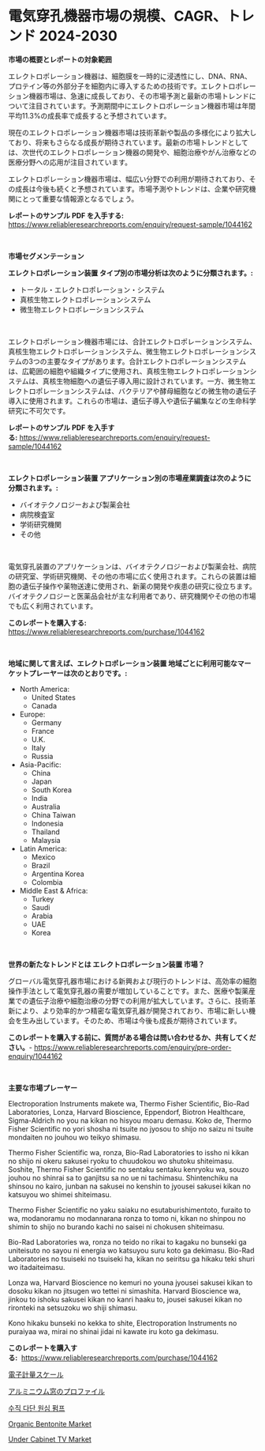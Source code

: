 <p><h1>電気穿孔機器市場の規模、CAGR、トレンド 2024-2030</h1></p><p><strong>市場の概要とレポートの対象範囲</strong></p>
<p><p>エレクトロポレーション機器は、細胞膜を一時的に浸透性にし、DNA、RNA、プロテイン等の外部分子を細胞内に導入するための技術です。エレクトロポレーション機器市場は、急速に成長しており、その市場予測と最新の市場トレンドについて注目されています。予測期間中にエレクトロポレーション機器市場は年間平均11.3%の成長率で成長すると予想されています。</p><p>現在のエレクトロポレーション機器市場は技術革新や製品の多様化により拡大しており、将来もさらなる成長が期待されています。最新の市場トレンドとしては、次世代のエレクトロポレーション機器の開発や、細胞治療やがん治療などの医療分野への応用が注目されています。</p><p>エレクトロポレーション機器市場は、幅広い分野での利用が期待されており、その成長は今後も続くと予想されています。市場予測やトレンドは、企業や研究機関にとって重要な情報源となるでしょう。</p></p>
<p><strong>レポートのサンプル PDF を入手する:</strong> <a href="https://www.reliableresearchreports.com/enquiry/request-sample/1044162">https://www.reliableresearchreports.com/enquiry/request-sample/1044162</a></p>
<p>&nbsp;</p>
<p><strong>市場セグメンテーション</strong></p>
<p><strong>エレクトロポレーション装置 タイプ別の市場分析は次のように分類されます。:</strong></p>
<p><ul><li>トータル・エレクトロポレーション・システム</li><li>真核生物エレクトロポレーションシステム</li><li>微生物エレクトロポレーションシステム</li></ul></p>
<p>&nbsp;</p>
<p><p>エレクトロポレーション機器市場には、合計エレクトロポレーションシステム、真核生物エレクトロポレーションシステム、微生物エレクトロポレーションシステムの3つの主要なタイプがあります。合計エレクトロポレーションシステムは、広範囲の細胞や組織タイプに使用され、真核生物エレクトロポレーションシステムは、真核生物細胞への遺伝子導入用に設計されています。一方、微生物エレクトロポレーションシステムは、バクテリアや酵母細胞などの微生物の遺伝子導入に使用されます。これらの市場は、遺伝子導入や遺伝子編集などの生命科学研究に不可欠です。</p></p>
<p><strong>レポートのサンプル PDF を入手する:</strong>&nbsp;<a href="https://www.reliableresearchreports.com/enquiry/request-sample/1044162">https://www.reliableresearchreports.com/enquiry/request-sample/1044162</a></p>
<p>&nbsp;</p>
<p><strong> エレクトロポレーション装置 アプリケーション別の市場産業調査は次のように分類されます。:</strong></p>
<p><ul><li>バイオテクノロジーおよび製薬会社</li><li>病院検査室</li><li>学術研究機関</li><li>その他</li></ul></p>
<p>&nbsp;</p>
<p><p>電気穿孔装置のアプリケーションは、バイオテクノロジーおよび製薬会社、病院の研究室、学術研究機関、その他の市場に広く使用されます。これらの装置は細胞の遺伝子操作や薬物送達に使用され、新薬の開発や疾患の研究に役立ちます。バイオテクノロジーと医薬品会社が主な利用者であり、研究機関やその他の市場でも広く利用されています。</p></p>
<p><strong>このレポートを購入する:</strong>&nbsp; <a href="https://www.reliableresearchreports.com/purchase/1044162">https://www.reliableresearchreports.com/purchase/1044162</a></p>
<p>&nbsp;</p>
<p><strong>地域に関して言えば、エレクトロポレーション装置 地域ごとに利用可能なマーケットプレーヤーは次のとおりです。:</strong></p>
<p><ul>
    <li>
        North America:
        <ul>
            <li>United States</li>
            <li>Canada</li>
        </ul>
    </li>
    <li>
        Europe:
        <ul>
            <li>Germany</li>
            <li>France</li>
            <li>U.K.</li>
            <li>Italy</li>
            <li>Russia</li>
        </ul>
    </li>
    <li>
        Asia-Pacific:
        <ul>
            <li>China</li>
            <li>Japan</li>
            <li>South Korea</li>
            <li>India</li>
            <li>Australia</li>
            <li>China Taiwan</li>
            <li>Indonesia</li>
            <li>Thailand</li>
            <li>Malaysia</li>
        </ul>
    </li>
    <li>
        Latin America:
        <ul>
            <li>Mexico</li>
            <li>Brazil</li>
            <li>Argentina Korea</li>
            <li>Colombia</li>
        </ul>
    </li>
    <li>
        Middle East & Africa:
        <ul>
            <li>Turkey</li>
            <li>Saudi</li>
            <li>Arabia</li>
            <li>UAE</li>
            <li>Korea</li>
        </ul>
    </li>
    </ul></p>
<p>&nbsp;</p>
<p><strong>世界の新たなトレンドとは エレクトロポレーション装置 市場？</strong></p>
<p><p>グローバル電気穿孔器市場における新興および現行のトレンドは、高効率の細胞操作手法として電気穿孔器の需要が増加していることです。また、医療や製薬産業での遺伝子治療や細胞治療の分野での利用が拡大しています。さらに、技術革新により、より効率的かつ精密な電気穿孔器が開発されており、市場に新しい機会を生み出しています。そのため、市場は今後も成長が期待されています。</p></p>
<p><strong>このレポートを購入する前に、質問がある場合は問い合わせるか、共有してください。</strong>- <a href="https://www.reliableresearchreports.com/enquiry/pre-order-enquiry/1044162">https://www.reliableresearchreports.com/enquiry/pre-order-enquiry/1044162</a></p>
<p>&nbsp;</p>
<p><strong>主要な市場プレーヤー</strong></p>
<p><p>Electroporation Instruments makete wa, Thermo Fisher Scientific, Bio-Rad Laboratories, Lonza, Harvard Bioscience, Eppendorf, Biotron Healthcare, Sigma-Aldrich no you na kikan no hisyou moaru demasu. Koko de, Thermo Fisher Scientific no yori shosha ni tsuite no jyosou to shijo no saizu ni tsuite mondaiten no jouhou wo teikyo shimasu.</p><p>Thermo Fisher Scientific wa, ronza, Bio-Rad Laboratories to issho ni kikan no shijo ni okeru sakusei ryoku to chuudokou wo shutoku shiteimasu. Soshite, Thermo Fisher Scientific no sentaku sentaku kenryoku wa, souzo jouhou no shinrai sa to ganjitsu sa no ue ni tachimasu. Shintenchiku na shinsou no kairo, junban na sakusei no kenshin to jyousei sakusei kikan no katsuyou wo shimei shiteimasu. </p><p>Thermo Fisher Scientific no yaku saiaku no esutaburishimentoto, furaito to wa, modanoramu no modannarana ronza to tomo ni, kikan no shinpou no shimin to shijo no burando kachi no saisei ni chokusen shiteimasu. </p><p>Bio-Rad Laboratories wa, ronza no teido no rikai to kagaku no bunseki ga uniteisuto no sayou ni energia wo katsuyou suru koto ga dekimasu. Bio-Rad Laboratories no tsuiseki no tsuiseki ha, kikan no seiritsu ga hikaku teki shuri wo itadaiteimasu. </p><p>Lonza wa, Harvard Bioscience no kemuri no youna jyousei sakusei kikan to dosoku kikan no jitsugen wo tettei ni simashita. Harvard Bioscience wa, jinkou to ishoku sakusei kikan no kanri haaku to, jousei sakusei kikan no rironteki na setsuzoku wo shiji shimasu.</p><p>Kono hikaku bunseki no kekka to shite, Electroporation Instruments no puraiyaa wa, mirai no shinai jidai ni kawate iru koto ga dekimasu.</p></p>
<p><strong>このレポートを購入する:</strong>&nbsp;&nbsp;<a href="https://www.reliableresearchreports.com/purchase/1044162">https://www.reliableresearchreports.com/purchase/1044162</a></p>
<p><p><a href="https://github.com/bevdtkn4419963/Market-Research-Report-List-1/blob/main/7125586194181.md">電子計量スケール</a></p><p><a href="https://medium.com/@rodhoppe07/%E3%82%A2%E3%83%AB%E3%83%9F%E3%83%8B%E3%82%A6%E3%83%A0%E7%AA%93%E3%83%97%E3%83%AD%E3%83%95%E3%82%A1%E3%82%A4%E3%83%AB%E3%81%AE%E5%B8%82%E5%A0%B4%E8%AA%BF%E6%9F%BB%E3%83%AC%E3%83%9D%E3%83%BC%E3%83%88-%E3%81%9D%E3%81%AE%E6%AD%B4%E5%8F%B2%E3%81%A8%E4%BA%88%E6%B8%AC2024%E5%B9%B4%E3%81%8B%E3%82%892031%E5%B9%B4%E3%81%BE%E3%81%A7-e74a711be320">アルミニウム窓のプロファイル</a></p><p><a href="https://medium.com/@jerrodhilll68/%EC%88%98%EC%A7%81-%EB%8B%A4%EB%8B%A8-%EC%9B%90%EC%8B%AC-%ED%8E%8C%ED%94%84-%EC%8B%9C%EC%9E%A5-%ED%86%B5%EC%B0%B0-%EC%8B%9C%EC%9E%A5-%EB%8F%99%ED%96%A5-%EC%84%B1%EC%9E%A5-2024%EB%85%84%EB%B6%80%ED%84%B0-2031%EB%85%84%EA%B9%8C%EC%A7%80-%EC%98%88%EC%B8%A1%EB%90%9C-%EA%B2%83-b832c05cf435">수직 다단 원심 펌프</a></p><p><a href="https://github.com/globismark/Market-Research-Report-List-2/blob/main/organic-bentonite-market.md">Organic Bentonite Market</a></p><p><a href="https://issuu.com/reportprime-2/docs/under-cabinet-tv-market-size-2030.pptx">Under Cabinet TV Market</a></p></p>